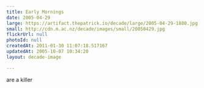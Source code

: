 ```yaml
---
title: Early Mornings
date: 2005-04-29
large: https://artifact.thepatrick.io/decade/large/2005-04-29-1880.jpg
small: http://cdn.m.ac.nz/decade/images/small/20050429.jpg
flickrUrl: null
photoId: null
createdAt: 2011-01-30 11:07:18.517167
updatedAt: 2005-10-07 10:34:20
layout: decade-image

---
```

are a killer
